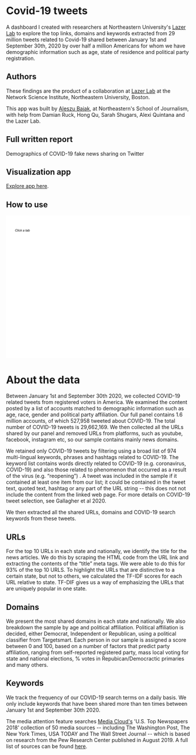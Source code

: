 # Covid-19 tweets

A dashboard I created with researchers at Northeastern University's [Lazer Lab](https://lazerlab.net/) to explore the top links, domains and keywords extracted from 29 million tweets related to Covid-19 shared between January 1st and September 30th, 2020 by over half a million Americans for whom we have demographic information such as age, state of residence and political party registration. 

## Authors

These findings are the product of a collaboration at [Lazer Lab](https://lazerlab.net/) at the Network Science Institute, Northeastern University, Boston. 

This app was built by [Aleszu Bajak](http://aleszu.com/), at Northeastern's School of Journalism, with help from Damian Ruck, Hong Qu, Sarah Shugars, Alexi Quintana and the Lazer Lab. 

## Full written report

Demographics of COVID-19 fake news sharing on Twitter

## Visualization app

[Explore app here](https://storybench.shinyapps.io/covid-tweets/).

## How to use 

![gif](https://github.com/aleszu/covid-tweets/blob/main/how-to-covid-tweets.gif)

# About the data

Between January 1st and September 30th 2020, we collected COVID-19 related tweets from registered voters in America. We examined the content posted by a list of accounts matched to demographic information such as age, race, gender and political party affiliation. Our full panel contains 1.6 million accounts, of which 527,958 tweeted about COVID-19. The total number of COVID-19 tweets is 29,662,169. We then collected all the URLs shared by our panel and removed URLs from platforms, such as youtube, facebook, instagram etc, so our sample contains mainly news domains.  

We retained only COVID-19 tweets by filtering using a broad list of 974 multi-lingual keywords, phrases and hashtags related to COVID-19. The keyword list contains words directly related to COVID-19 (e.g. coronavirus, COVID-19) and also those related to phenomenon that occurred as a result of the virus (e.g. “reopening”) . A tweet was included in the sample if it contained at least one item from our list; it could be contained in the tweet text, quoted text, hashtag or any part of the URL string -- this does not not include the content from the linked web page. For more details on COVID-19 tweet selection, see Gallagher et al 2020.

We then extracted all the shared URLs, domains and COVID-19 search keywords from these tweets.

## URLs 

For the top 10 URLs in each state and nationally, we identify the title for the news articles. We do this by scraping the HTML code from the URL link and extracting the contents of the “title” meta tags. We were able to do this for 93% of the top 10 URLS. To highlight the URLs that are distinctive to a certain state, but not to others, we calculated the TF-IDF scores for each URL relative to state. TF-DIF gives us a way of emphasizing the URLs that are uniquely popular in one state.

## Domains

We present the most shared domains in each state and nationally. We also breakdown the sample by age and political affiliation. Political affiliation is decided, either Democrat, Independent or Republican, using a political classifier from Targetsmart. Each person in our sample is assigned a score between 0 and 100, based on a number of factors that predict party affiliation, ranging from self-reported registered party, mass local voting for state and national elections, % votes in Repubican/Democractic primaries and many others.

## Keywords 

We track the frequency of our COVID-19 search terms on a daily basis. We only include keywords that have been shared more than ten times between January 1st and September 30th 2020.  

The media attention feature searches [Media Cloud's](https://mediacloud.org) 'U.S. Top Newspapers 2018' collection of 50 media sources -- including The Washington Post, The New York Times, USA TODAY and The Wall Street Journal -- which is based on research from the Pew Research Center published in August 2019. A full list of sources can be found [here](https://sources.mediacloud.org/#/collections/186572435).

